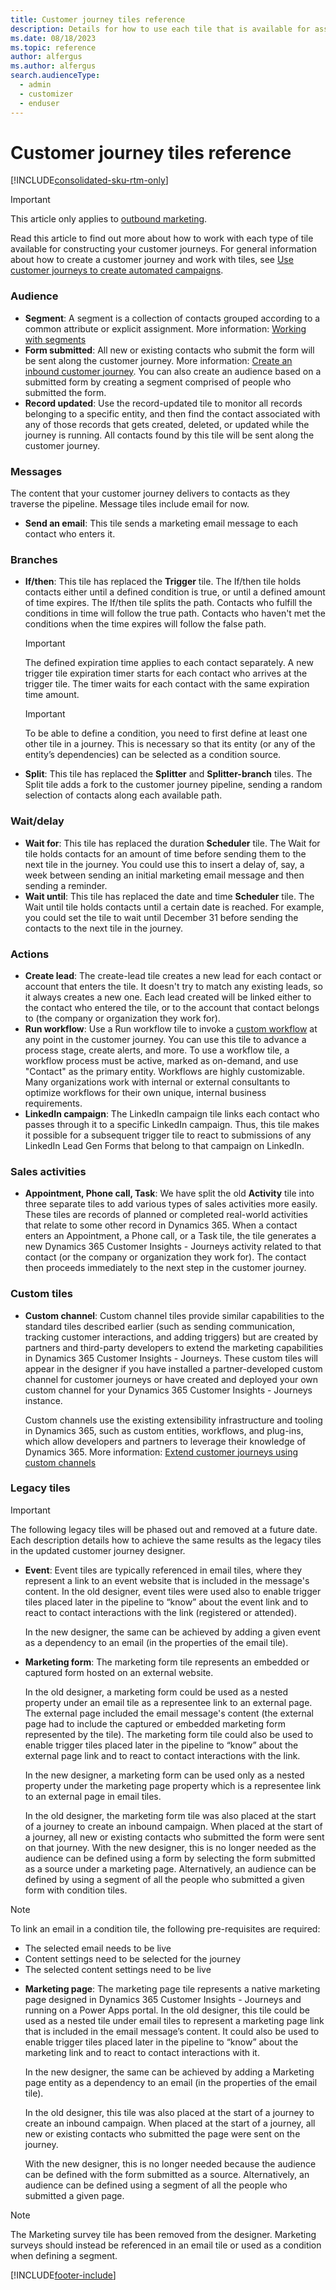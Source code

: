 ```yaml
---
title: Customer journey tiles reference
description: Details for how to use each tile that is available for assembling a customer journey pipeline for Dynamics 365 Customer Insights - Journeys.
ms.date: 08/18/2023
ms.topic: reference
author: alfergus
ms.author: alfergus
search.audienceType: 
  - admin
  - customizer
  - enduser
---
```


# Customer journey tiles reference

[!INCLUDE[consolidated-sku-rtm-only](./includes/consolidated-sku-rtm-only.md)]

> [!IMPORTANT]
> This article only applies to [outbound marketing](/dynamics365/marketing/user-guide).

Read this article to find out more about how to work with each type of tile available for constructing your customer journeys. For general information about how to create a customer journey and work with tiles, see [Use customer journeys to create automated campaigns](customer-journeys-create-automated-campaigns.md).

### Audience

- **Segment**: A segment is a collection of contacts grouped according to a common attribute or explicit assignment. More information: [Working with segments](segmentation-lists-subscriptions.md)
- **Form submitted**: All new or existing contacts who submit the form will be sent along the customer journey. More information: [Create an inbound customer journey](create-inbound-customer-journey.md). You can also create an audience based on a submitted form by creating a segment comprised of people who submitted the form.
- **Record updated**: Use the record-updated tile to monitor all records belonging to a specific entity, and then find the contact associated with any of those records that gets created, deleted, or updated while the journey is running. All contacts found by this tile will be sent along the customer journey.

### Messages

The content that your customer journey delivers to contacts as they traverse the pipeline. Message tiles include email for now.

- **Send an email**: This tile sends a marketing email message to each contact who enters it.

### Branches

- **If/then**: This tile has replaced the **Trigger** tile. The If/then tile holds contacts either until a defined condition is true, or until a defined amount of time expires. The If/then tile splits the path. Contacts who fulfill the conditions in time will follow the true path. Contacts who haven't met the conditions when the time expires will follow the false path.

    > [!IMPORTANT]
    > The defined expiration time applies to each contact separately.  A new trigger tile expiration timer starts for each contact who arrives at the trigger tile. The timer waits for each contact with the same expiration time amount.

    > [!IMPORTANT]
    > To be able to define a condition, you need to first define at least one other tile in a journey. This is necessary so that its entity (or any of the entity’s dependencies) can be selected as a condition source.

- **Split**: This tile has replaced the **Splitter** and **Splitter-branch** tiles. The Split tile adds a fork to the customer journey pipeline, sending a random selection of contacts along each available path.

### Wait/delay

- **Wait for**: This tile has replaced the duration **Scheduler** tile. The Wait for tile holds contacts for an amount of time before sending them to the next tile in the journey. You could use this to insert a delay of, say, a week between sending an initial marketing email message and then sending a reminder.
- **Wait until**: This tile has replaced the date and time **Scheduler** tile. The Wait until tile holds contacts until a certain date is reached. For example, you could set the tile to wait until December 31 before sending the contacts to the next tile in the journey.

### Actions

- **Create lead**: The create-lead tile creates a new lead for each contact or account that enters the tile. It doesn't try to match any existing leads, so it always creates a new one. Each lead created will be linked either to the contact who entered the tile, or to the account that contact belongs to (the company or organization they work for).
- **Run workflow**: Use a Run workflow tile to invoke a [custom workflow](../customerengagement/on-premises/customize/workflow-processes.md) at any point in the customer journey. You can use this tile to advance a process stage, create alerts, and more. To use a workflow tile, a workflow process must be active, marked as on-demand, and use "Contact" as the primary entity. Workflows are highly customizable. Many organizations work with internal or external consultants to optimize workflows for their own unique, internal business requirements.
- **LinkedIn campaign**: The LinkedIn campaign tile links each contact who passes through it to a specific LinkedIn campaign. Thus, this tile makes it possible for a subsequent trigger tile to react to submissions of any LinkedIn Lead Gen Forms that belong to that campaign on LinkedIn.

### Sales activities

- **Appointment, Phone call, Task**: We have split the old **Activity** tile into three separate tiles to add various types of sales activities more easily. These tiles are records of planned or completed real-world activities that relate to some other record in Dynamics 365. When a contact enters an Appointment, a Phone call, or a Task tile, the tile generates a new Dynamics 365 Customer Insights - Journeys activity related to that contact (or the company or organization they work for). The contact then proceeds immediately to the next step in the customer journey.

### Custom tiles

- **Custom channel**: Custom channel tiles provide similar capabilities to the standard tiles described earlier (such as sending communication, tracking customer interactions, and adding triggers) but are created by partners and third-party developers to extend the marketing capabilities in Dynamics 365 Customer Insights - Journeys. These custom tiles will appear in the designer if you have installed a partner-developed custom channel for customer journeys or have created and deployed your own custom channel for your Dynamics 365 Customer Insights - Journeys instance.

  Custom channels use the existing extensibility infrastructure and tooling in Dynamics 365, such as custom entities, workflows, and plug-ins, which allow developers and partners to leverage their knowledge of Dynamics 365. More information: [Extend customer journeys using custom channels](./developer/extend-customer-journeys-custom-channels.md)

### Legacy tiles

> [!IMPORTANT]
> The following legacy tiles will be phased out and removed at a future date. Each description details how to achieve the same results as the legacy tiles in the updated customer journey designer.

- **Event**: Event tiles are typically referenced in email tiles, where they represent a link to an event website that is included in the message's content. In the old designer, event tiles were used also to enable trigger tiles placed later in the pipeline to “know” about the event link and to react to contact interactions with the link (registered or attended). 

  In the new designer, the same can be achieved by adding a given event as a dependency to an email (in the properties of the email tile). <br>
    
- **Marketing form**: The marketing form tile represents an embedded or captured form hosted on an external website. 

  In the old designer, a marketing form could be used as a nested property under an email tile as a representee link to an external page. The external page included the email message's content (the external page had to include the captured or embedded marketing form represented by the tile). The marketing form tile could also be used to enable trigger tiles placed later in the pipeline to “know” about the external page link and to react to contact interactions with the link.

  In the new designer, a marketing form can be used only as a nested property under the marketing page property which is a representee link to an external page in email tiles.

  In the old designer, the marketing form tile was also placed at the start of a journey to create an inbound campaign. When placed at the start of a journey, all new or existing contacts who submitted the form were sent on that journey. With the new designer, this is no longer needed as the audience can be defined using a form by selecting the form submitted as a source under a marketing page. Alternatively, an audience can be defined by using a segment of all the people who submitted a given form with condition tiles.
  
> [!NOTE]
> To link an email in a condition tile, the following pre-requisites are required:
> - The selected email needs to be live
> - Content settings need to be selected for the journey
> - The selected content settings need to be live

- **Marketing page**: The marketing page tile represents a native marketing page designed in Dynamics 365 Customer Insights - Journeys and running on a Power Apps portal. In the old designer, this tile could be used as a nested tile under email tiles to represent a marketing page link that is included in the email message’s content. It could also be used to enable trigger tiles placed later in the pipeline to “know” about the marketing link and to react to contact interactions with it. 

  In the new designer, the same can be achieved by adding a Marketing page entity as a dependency to an email (in the properties of the email tile). 

  In the old designer, this tile was also placed at the start of a journey to create an inbound campaign. When placed at the start of a journey, all new or existing contacts who submitted the page were sent on the journey. 
  
  With the new designer, this is no longer needed because the audience can be defined with the form submitted as a source. Alternatively, an audience can be defined using a segment of all the people who submitted a given page.

> [!NOTE]
> The Marketing survey tile has been removed from the designer. Marketing surveys should instead be referenced in an email tile or used as a condition when defining a segment.

[!INCLUDE[footer-include](./includes/footer-banner.md)]
